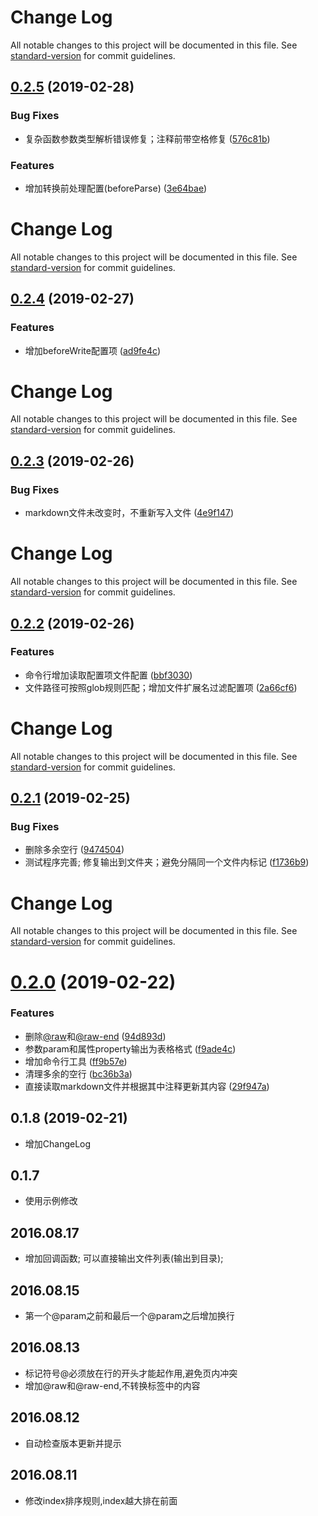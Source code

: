 # Change Log

All notable changes to this project will be documented in this file. See [standard-version](https://github.com/conventional-changelog/standard-version) for commit guidelines.

## [0.2.5](https://github.com/laomu1988/lazy-doc/compare/v0.2.4...v0.2.5) (2019-02-28)


### Bug Fixes

* 复杂函数参数类型解析错误修复；注释前带空格修复 ([576c81b](https://github.com/laomu1988/lazy-doc/commit/576c81b))


### Features

* 增加转换前处理配置(beforeParse) ([3e64bae](https://github.com/laomu1988/lazy-doc/commit/3e64bae))



# Change Log

All notable changes to this project will be documented in this file. See [standard-version](https://github.com/conventional-changelog/standard-version) for commit guidelines.

## [0.2.4](https://github.com/laomu1988/lazy-doc/compare/v0.2.3...v0.2.4) (2019-02-27)


### Features

* 增加beforeWrite配置项 ([ad9fe4c](https://github.com/laomu1988/lazy-doc/commit/ad9fe4c))



# Change Log

All notable changes to this project will be documented in this file. See [standard-version](https://github.com/conventional-changelog/standard-version) for commit guidelines.

## [0.2.3](https://github.com/laomu1988/lazy-doc/compare/v0.2.2...v0.2.3) (2019-02-26)


### Bug Fixes

* markdown文件未改变时，不重新写入文件 ([4e9f147](https://github.com/laomu1988/lazy-doc/commit/4e9f147))



# Change Log

All notable changes to this project will be documented in this file. See [standard-version](https://github.com/conventional-changelog/standard-version) for commit guidelines.

## [0.2.2](https://github.com/laomu1988/lazy-doc/compare/v0.2.1...v0.2.2) (2019-02-26)


### Features

* 命令行增加读取配置项文件配置 ([bbf3030](https://github.com/laomu1988/lazy-doc/commit/bbf3030))
* 文件路径可按照glob规则匹配；增加文件扩展名过滤配置项 ([2a66cf6](https://github.com/laomu1988/lazy-doc/commit/2a66cf6))



# Change Log

All notable changes to this project will be documented in this file. See [standard-version](https://github.com/conventional-changelog/standard-version) for commit guidelines.

## [0.2.1](https://github.com/laomu1988/lazy-doc/compare/v0.2.0...v0.2.1) (2019-02-25)


### Bug Fixes

* 删除多余空行 ([9474504](https://github.com/laomu1988/lazy-doc/commit/9474504))
* 测试程序完善; 修复输出到文件夹；避免分隔同一个文件内标记 ([f1736b9](https://github.com/laomu1988/lazy-doc/commit/f1736b9))



# Change Log

All notable changes to this project will be documented in this file. See [standard-version](https://github.com/conventional-changelog/standard-version) for commit guidelines.

# [0.2.0](https://github.com/laomu1988/lazy-doc/compare/v0.1.8...v0.2.0) (2019-02-22)


### Features

* 删除[@raw](https://github.com/raw)和[@raw-end](https://github.com/raw-end) ([94d893d](https://github.com/laomu1988/lazy-doc/commit/94d893d))
* 参数param和属性property输出为表格格式 ([f9ade4c](https://github.com/laomu1988/lazy-doc/commit/f9ade4c))
* 增加命令行工具 ([ff9b57e](https://github.com/laomu1988/lazy-doc/commit/ff9b57e))
* 清理多余的空行 ([bc36b3a](https://github.com/laomu1988/lazy-doc/commit/bc36b3a))
* 直接读取markdown文件并根据其中注释更新其内容 ([29f947a](https://github.com/laomu1988/lazy-doc/commit/29f947a))

## 0.1.8 (2019-02-21)
* 增加ChangeLog

## 0.1.7
* 使用示例修改

## 2016.08.17
* 增加回调函数; 可以直接输出文件列表(输出到目录);

## 2016.08.15
* 第一个@param之前和最后一个@param之后增加换行

## 2016.08.13

* 标记符号@必须放在行的开头才能起作用,避免页内冲突
* 增加@raw和@raw-end,不转换标签中的内容

## 2016.08.12
* 自动检查版本更新并提示

## 2016.08.11
* 修改index排序规则,index越大排在前面